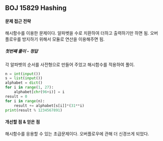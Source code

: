 ## BOJ 15829 Hashing

#### 문제 접근 전략
해시함수를 이용한 문제이다. 알파벳을 수로 치환하여 더하고 출력하기만 하면 됨. 오버플로우를 방지하기 위해서 모듈로 연산을 이용해주면 됨.

##### 첫번째 풀이 - 정답
각 알파벳의 순서를 사전형으로 만들어 주었고 해시함수를 적용하여 풀이.
```python
n = int(input())
s = list(input())
alphabet = dict()
for i in range(1, 27):
    alphabet[chr(96+i)] = i
result = 0
for i in range(n):
    result += alphabet[s[i]]*(31**i)
print(result % 1234567891)
```

#### 개선할 점 & 얻은 점
해시함수를 응용할 수 있는 초급문제이다. 오버플로우에 관해 더 신경쓰게 되었다.